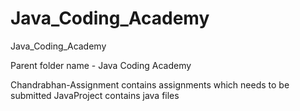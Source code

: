 # Java_Coding_Academy
Java_Coding_Academy

Parent folder name - Java Coding Academy

Chandrabhan-Assignment      contains assignments which needs to be submitted
JavaProject                contains java files
